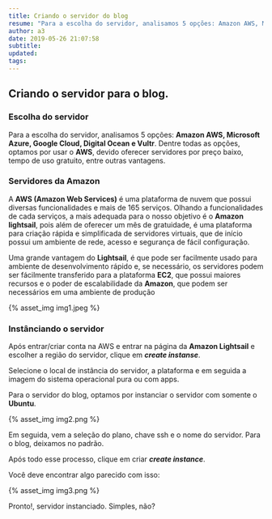 ```yaml
---
title: Criando o servidor do blog
resume: "Para a escolha do servidor, analisamos 5 opções: Amazon AWS, Microsoft Azure, Google Cloud, Digital Ocean e Vultr"
author: a3
date: 2019-05-26 21:07:58
subtitle:
updated:
tags:
---
```


## Criando o servidor para o blog.

### Escolha do servidor
Para a escolha do servidor, analisamos 5 opções: **Amazon AWS, Microsoft Azure, Google Cloud, Digital Ocean e Vultr**. Dentre todas as opções, optamos por usar o **AWS**, devido oferecer servidores por preço baixo, tempo de uso gratuito, entre outras vantagens.

### Servidores da Amazon
A **AWS (Amazon Web Services)** é uma plataforma de nuvem que possui diversas funcionalidades e mais de 165 serviços. Olhando a funcionalidades de cada serviços, a mais adequada para o nosso objetivo é o **Amazon lightsail**, pois além de oferecer um mês de gratuidade, é uma plataforma para criação rápida e simplificada de servidores virtuais, que de início possui um ambiente de rede, acesso e segurança de fácil configuração.

Uma grande vantagem do **Lightsail**, é que pode ser facilmente usado para ambiente de desenvolvimento rápido e, se necessário, os servidores podem ser fácilmente transferido para a plataforma **EC2**, que possui maiores recursos e o poder de escalabilidade da **Amazon**, que podem ser necessários em uma ambiente de produção

{% asset_img img1.jpeg %}

### Instânciando o servidor
Após entrar/criar conta na AWS e entrar na página da **Amazon Lightsail** e escolher a região do servidor, clique em ***create instanse***.

Selecione o local de instância do servidor, a plataforma e em seguida a imagem do sistema operacional pura ou com apps.

Para o servidor do blog, optamos por instanciar o servidor com somente o **Ubuntu**.

{% asset_img img2.png %}

Em seguida, vem a seleção do plano, chave ssh e o nome do servidor. Para o blog, deixamos no padrão.

Após todo esse processo, clique em criar ***create instance***.

Você deve encontrar algo parecido com isso:

{% asset_img img3.png %}

Pronto!, servidor instanciado. Simples, não?
